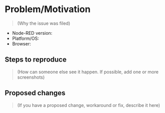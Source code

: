 # Problem/Motivation

> (Why the issue was filed)

- Node-RED version:
- Platform/OS:
- Browser:

## Steps to reproduce

> (How can someone else see it happen. If possible,
> add one or more screenshots)

## Proposed changes

> (If you have a proposed change, workaround or fix,
> describe it here)
